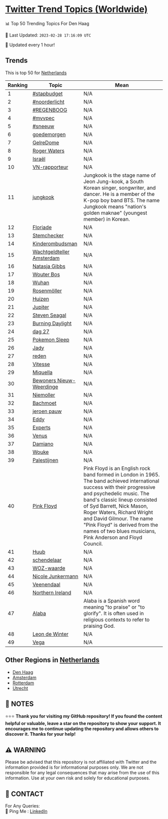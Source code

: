 [Twitter Trend Topics (Worldwide)](https://github.com/ErcinDedeoglu/Twitter-Trend-Topics)
==========


📊 Top 50 Trending Topics For Den Haag

📆 Last Updated: `2023-02-28 17:16:09 UTC`

🔧 Updated every 1 hour!


## Trends

This is top 50 for [Netherlands](</Netherlands>)

| Ranking | Topic | Mean |
| ------- | ------------ | ------------ |
| 1 | [#stapbudget](http://twitter.com/search?q=%23stapbudget) | N/A |
| 2 | [#noorderlicht](http://twitter.com/search?q=%23noorderlicht) | N/A |
| 3 | [#REGENBOOG](http://twitter.com/search?q=%23REGENBOOG) | N/A |
| 4 | [#mvvpec](http://twitter.com/search?q=%23mvvpec) | N/A |
| 5 | [#sneeuw](http://twitter.com/search?q=%23sneeuw) | N/A |
| 6 | [goedemorgen](http://twitter.com/search?q=goedemorgen) | N/A |
| 7 | [GelreDome](http://twitter.com/search?q=GelreDome) | N/A |
| 8 | [Roger Waters](http://twitter.com/search?q=Roger+Waters) | N/A |
| 9 | [Israël](http://twitter.com/search?q=Isra%c3%abl) | N/A |
| 10 | [VN-rapporteur](http://twitter.com/search?q=VN-rapporteur) | N/A |
| 11 | [jungkook](http://twitter.com/search?q=jungkook) | Jungkook is the stage name of Jeon Jung-kook, a South Korean singer, songwriter, and dancer. He is a member of the K-pop boy band BTS. The name Jungkook means "nation's golden maknae" (youngest member) in Korean. |
| 12 | [Floriade](http://twitter.com/search?q=Floriade) | N/A |
| 13 | [Stemchecker](http://twitter.com/search?q=Stemchecker) | N/A |
| 14 | [Kinderombudsman](http://twitter.com/search?q=Kinderombudsman) | N/A |
| 15 | [Wachtgeldteller Amsterdam](http://twitter.com/search?q=Wachtgeldteller+Amsterdam) | N/A |
| 16 | [Natasja Gibbs](http://twitter.com/search?q=Natasja+Gibbs) | N/A |
| 17 | [Wouter Bos](http://twitter.com/search?q=Wouter+Bos) | N/A |
| 18 | [Wuhan](http://twitter.com/search?q=Wuhan) | N/A |
| 19 | [Rosenmöller](http://twitter.com/search?q=Rosenm%c3%b6ller) | N/A |
| 20 | [Huizen](http://twitter.com/search?q=Huizen) | N/A |
| 21 | [Jupiter](http://twitter.com/search?q=Jupiter) | N/A |
| 22 | [Steven Seagal](http://twitter.com/search?q=Steven+Seagal) | N/A |
| 23 | [Burning Daylight](http://twitter.com/search?q=Burning+Daylight) | N/A |
| 24 | [dag 27](http://twitter.com/search?q=dag+27) | N/A |
| 25 | [Pokemon Sleep](http://twitter.com/search?q=Pokemon+Sleep) | N/A |
| 26 | [Jady](http://twitter.com/search?q=Jady) | N/A |
| 27 | [reden](http://twitter.com/search?q=reden) | N/A |
| 28 | [Vitesse](http://twitter.com/search?q=Vitesse) | N/A |
| 29 | [Miquella](http://twitter.com/search?q=Miquella) | N/A |
| 30 | [Bewoners Nieuw-Weerdinge](http://twitter.com/search?q=Bewoners+Nieuw-Weerdinge) | N/A |
| 31 | [Niemoller](http://twitter.com/search?q=Niemoller) | N/A |
| 32 | [Bachmoet](http://twitter.com/search?q=Bachmoet) | N/A |
| 33 | [jeroen pauw](http://twitter.com/search?q=jeroen+pauw) | N/A |
| 34 | [Eddy](http://twitter.com/search?q=Eddy) | N/A |
| 35 | [Experts](http://twitter.com/search?q=Experts) | N/A |
| 36 | [Venus](http://twitter.com/search?q=Venus) | N/A |
| 37 | [Damiano](http://twitter.com/search?q=Damiano) | N/A |
| 38 | [Wouke](http://twitter.com/search?q=Wouke) | N/A |
| 39 | [Palestijnen](http://twitter.com/search?q=Palestijnen) | N/A |
| 40 | [Pink Floyd](http://twitter.com/search?q=Pink+Floyd) | Pink Floyd is an English rock band formed in London in 1965. The band achieved international success with their progressive and psychedelic music. The band's classic lineup consisted of Syd Barrett, Nick Mason, Roger Waters, Richard Wright and David Gilmour. The name "Pink Floyd" is derived from the names of two blues musicians, Pink Anderson and Floyd Council. |
| 41 | [Huub](http://twitter.com/search?q=Huub) | N/A |
| 42 | [schendelaar](http://twitter.com/search?q=schendelaar) | N/A |
| 43 | [WOZ-waarde](http://twitter.com/search?q=WOZ-waarde) | N/A |
| 44 | [Nicole Junkermann](http://twitter.com/search?q=Nicole+Junkermann) | N/A |
| 45 | [Veenendaal](http://twitter.com/search?q=Veenendaal) | N/A |
| 46 | [Northern Ireland](http://twitter.com/search?q=Northern+Ireland) | N/A |
| 47 | [Alaba](http://twitter.com/search?q=Alaba) | Alaba is a Spanish word meaning "to praise" or "to glorify". It is often used in religious contexts to refer to praising God. |
| 48 | [Leon de Winter](http://twitter.com/search?q=Leon+de+Winter) | N/A |
| 49 | [Vega](http://twitter.com/search?q=Vega) | N/A |



## Other Regions in [Netherlands](</Netherlands>)

* [Den Haag](</Netherlands/Den Haag.md>)
* [Amsterdam](</Netherlands/Amsterdam.md>)
* [Rotterdam](</Netherlands/Rotterdam.md>)
* [Utrecht](</Netherlands/Utrecht.md>)



## 📝 NOTES

⭐⭐⭐ **Thank you for visiting my GitHub repository! If you found the content helpful or valuable, leave a star on the repository to show your support. It encourages me to continue updating the repository and allows others to discover it. Thanks for your help!**


## ⚠️ WARNING

Please be advised that this repository is not affiliated with Twitter and the information provided is for informational purposes only. We are not responsible for any legal consequences that may arise from the use of this information. Use at your own risk and solely for educational purposes.


## 📨 CONTACT

 For Any Queries:  
            🏓 Ping Me : [LinkedIn](https://www.linkedin.com/in/ercindedeoglu/)
